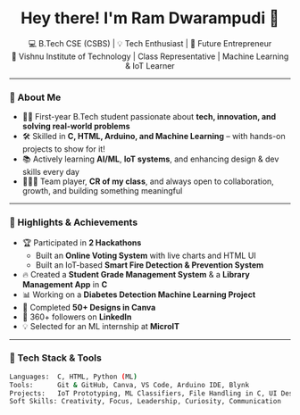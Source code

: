 <h1 align="center">Hey there! I'm Ram Dwarampudi 👋</h1>

<p align="center">
  💻 B.Tech CSE (CSBS) | 💡 Tech Enthusiast | 🚀 Future Entrepreneur <br>
  📍 Vishnu Institute of Technology | Class Representative | Machine Learning & IoT Learner
</p>

---

### 🧠 About Me

- 👨‍🎓 First-year B.Tech student passionate about **tech, innovation, and solving real-world problems**
- 🛠️ Skilled in **C, HTML, Arduino, and Machine Learning** – with hands-on projects to show for it!
- 📚 Actively learning **AI/ML**, **IoT systems**, and enhancing design & dev skills every day
- 🧑‍🤝‍🧑 Team player, **CR of my class**, and always open to collaboration, growth, and building something meaningful

---

### 💼 Highlights & Achievements

- 🏆 Participated in **2 Hackathons**
  - Built an **Online Voting System** with live charts and HTML UI
  - Built an IoT-based **Smart Fire Detection & Prevention System**
- 🔥 Created a **Student Grade Management System** & a **Library Management App** in **C**
- 📊 Working on a **Diabetes Detection Machine Learning Project**
- 🎨 Completed **50+ Designs in Canva**
- 👥 360+ followers on **LinkedIn**
- 💡 Selected for an ML internship at **MicroIT**

---

### 🧰 Tech Stack & Tools

```bash
Languages:  C, HTML, Python (ML)
Tools:      Git & GitHub, Canva, VS Code, Arduino IDE, Blynk
Projects:   IoT Prototyping, ML Classifiers, File Handling in C, UI Design
Soft Skills: Creativity, Focus, Leadership, Curiosity, Communication

